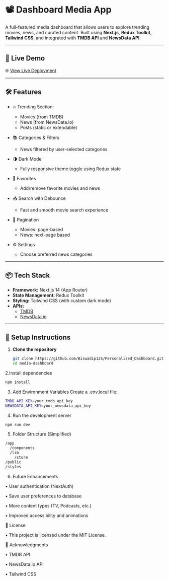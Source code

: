 # 📽️ Dashboard Media App

A full-featured media dashboard that allows users to explore trending movies, news, and curated content. Built using **Next.js**, **Redux Toolkit**, **Tailwind CSS**, and integrated with **TMDB API** and **NewsData API**.

---

## 🚀 Live Demo

🌐 [View Live Deployment](https://personalized-dashboard-sigma.vercel.app/)

---

## 🛠️ Features

- 🔥 Trending Section:
  - Movies (from TMDB)
  - News (from NewsData.io)
  - Posts (static or extendable)
    
- 📚 Categories & Filters
  - News filtered by user-selected categories
    
- 🌗 Dark Mode
  - Fully responsive theme toggle using Redux state
    
- 💾 Favorites
  - Add/remove favorite movies and news
    
- 📥 Search with Debounce
  - Fast and smooth movie search experience
    
- 🔁 Pagination
  - Movies: page-based
  - News: next-page based
    
- ⚙️ Settings
  - Choose preferred news categories

---

## 📦 Tech Stack

- **Framework:** Next.js 14 (App Router)
- **State Management:** Redux Toolkit
- **Styling:** Tailwind CSS (with custom dark mode)
- **APIs:**
  - [TMDB](https://www.themoviedb.org/documentation/api)
  - [NewsData.io](https://newsdata.io/docs)

---

## 🔧 Setup Instructions

1. **Clone the repository**
   ```bash
   git clone https://github.com/Biswadip125/Personalized_Dashboard.git
   cd media-dashboard
   ```

2.Install dependencies
  ```bash
  npm install
  ```
3. Add Environment Variables
Create a .env.local file:
  ````bash
  TMDB_API_KEY=your_tmdb_api_key
  NEWSDATA_API_KEY=your_newsdata_api_key
  ````
4. Run the development server
  ```bash
  npm run dev
  ```
5. Folder Structure (Simplified)
  ```bash
  /app
    /components
    /lib
      /store
  /public
  /styles
  ````
6.  Future Enhancements

• User authentication (NextAuth)

• Save user preferences to database

• More content types (TV, Podcasts, etc.)

• Improved accessibility and animations

📜 License

• This project is licensed under the MIT License.

🙌 Acknowledgments

• TMDB API

• NewsData.io API

• Tailwind CSS
